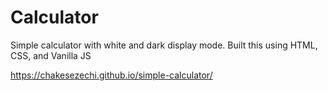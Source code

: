 # Calculator
Simple calculator with white and dark display mode. Built this using HTML, CSS, and Vanilla JS 

https://chakesezechi.github.io/simple-calculator/